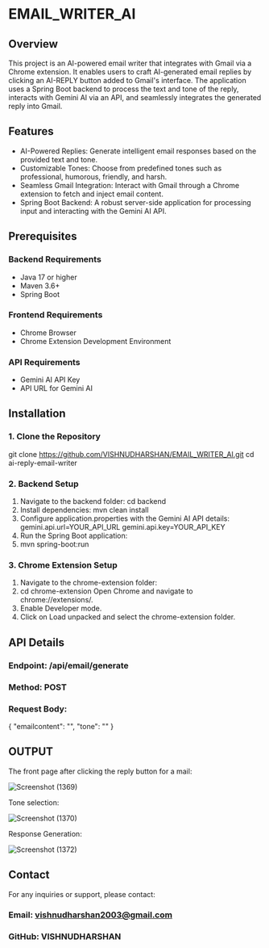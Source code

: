# EMAIL_WRITER_AI

## Overview

This project is an AI-powered email writer that integrates with Gmail via a Chrome extension. It enables users to craft AI-generated email replies by clicking an AI-REPLY button added to Gmail's interface. The application uses a Spring Boot backend to process the text and tone of the reply, interacts with Gemini AI via an API, and seamlessly integrates the generated reply into Gmail.

## Features

* AI-Powered Replies: Generate intelligent email responses based on the provided text and tone.
* Customizable Tones: Choose from predefined tones such as professional, humorous, friendly, and harsh.
* Seamless Gmail Integration: Interact with Gmail through a Chrome extension to fetch and inject email content.
* Spring Boot Backend: A robust server-side application for processing input and interacting with the Gemini AI API.

## Prerequisites

### Backend Requirements

* Java 17 or higher
* Maven 3.6+
* Spring Boot

### Frontend Requirements

* Chrome Browser
* Chrome Extension Development Environment

### API Requirements

* Gemini AI API Key
* API URL for Gemini AI

## Installation

### 1. Clone the Repository

git clone https://github.com/VISHNUDHARSHAN/EMAIL_WRITER_AI.git
cd ai-reply-email-writer

### 2. Backend Setup

1. Navigate to the backend folder: 
    cd backend
2. Install dependencies:
    mvn clean install
3. Configure application.properties with the Gemini AI API details:
    gemini.api.url=YOUR_API_URL
    gemini.api.key=YOUR_API_KEY
4. Run the Spring Boot application:
5. mvn spring-boot:run

### 3. Chrome Extension Setup

1. Navigate to the chrome-extension folder:
2. cd chrome-extension
    Open Chrome and navigate to chrome://extensions/.
3. Enable Developer mode.
4. Click on Load unpacked and select the chrome-extension folder.


## API Details

### Endpoint: /api/email/generate
### Method: POST
### Request Body:
{
  "emailcontent": "<text-to-reply>",
  "tone": "<tone>"
}

## OUTPUT
The front page after clicking the reply button for a mail:

![Screenshot (1369)](https://github.com/user-attachments/assets/62f4ba7d-6d34-4e9e-bae2-e4bc04b59f86)

Tone selection:

![Screenshot (1370)](https://github.com/user-attachments/assets/04efc1c9-a6e9-4687-889a-624d77c6e6fa)

Response Generation:

![Screenshot (1372)](https://github.com/user-attachments/assets/c4784192-363f-4067-9264-a9ec7c84960e)


## Contact

For any inquiries or support, please contact:

### Email: vishnudharshan2003@gmail.com
### GitHub: VISHNUDHARSHAN


